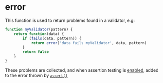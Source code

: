# error

This function is used to return problems found in a validator, e.g:

```javascript
function myValidator(pattern) {
	return function(data) {
		if (fails(data, pattern)) {
			return error('data fails myValidator', data, pattern)
		}
		return false
	}
}
```

These problems are collected, and when assertion testing is [enabled](./enable.md), added to the error thrown by [`assert()`](./assert.md)